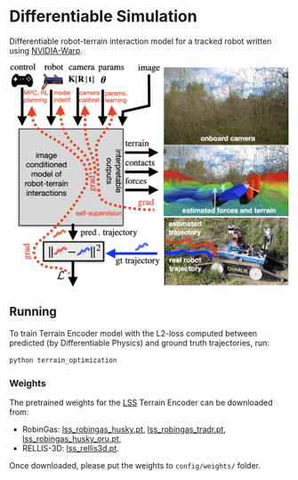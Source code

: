 # Differentiable Simulation

Differentiable robot-terrain interaction model for a tracked robot written
using [NVIDIA-Warp](https://nvidia.github.io/warp/).

![](./docs/intro.png)

## Running

To train Terrain Encoder model with the L2-loss
computed between predicted (by Differentiable Physics)
and ground truth trajectories, run:

```bash
python terrain_optimization
```

### Weights

The pretrained weights for the [LSS](https://github.com/nv-tlabs/lift-splat-shoot)
Terrain Encoder can be downloaded from:
- RobinGas: [lss_robingas_husky.pt](https://drive.google.com/file/d/1h1VieiIdGZB1Ml3QdIlh8ZJA67sJej4m/view?usp=sharing),
            [lss_robingas_tradr.pt](https://drive.google.com/file/d/1jpsgXN-44Bbu9hfAWd5Z3te1DWp3s8cX/view?usp=sharing),
            [lss_robingas_husky_oru.pt](https://drive.google.com/file/d/12v6EAvaw0LqdINYFyHYr0t5mlZn-VN6c/view?usp=sharing),
- RELLIS-3D: [lss_rellis3d.pt](https://drive.google.com/file/d/1kK75mUxHn-4GadU4k8-c43hA9t3bZxw1/view?usp=sharing).

Once downloaded, please put the weights to `config/weights/` folder.
